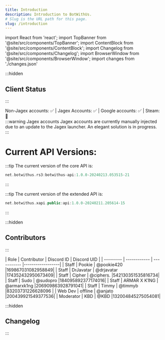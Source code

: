 ```yaml
---
title: Introduction
description: Introduction to BotWithUs.
# Slug is the URL path for this page.
slug: /introduction
---
```


import React from 'react';
import TopBanner from '@site/src/components/TopBanner';
import ContentBlock from '@site/src/components/ContentBlock';
import Changelog from '@site/src/components/Changelog';
import BrowserWindow from '@site/src/components/BrowserWindow';
import changes from './changes.json'

<TopBanner title="Introduction" skill="hello">
</TopBanner>
:::hidden

## Client Status

:::
<ContentBlock title="Client Status">

<div class="centered-content">
Non-Jagex accounts: ✅ |
Jagex Accounts: ✅ |
Google accounts: ✅ |
Steam: 🔴
</div>
:::warning Jagex accounts
Jagex accounts are currently manually injected due to an update to the Jagex launcher. An elegant solution is in progress.
:::

# Current API Versions:

:::tip The current version of the core API is:

```kotlin
net.botwithus.rs3:botwithus-api:1.0.0-20240213.053515-21
```

:::

:::tip The current version of the extended API is:

```kotlin
net.botwithus.xapi.public:api:1.0.0-20240211.205614-15
```

:::

</ContentBlock>

:::hidden

## Contributors

:::

<ContentBlock title="Active Contributors">
<div class="centered-content">
| Role      | Contributor  | Discord ID  | Discord UID      |
| --------- | ------------ | ----------- |------------------|
| Staff     | Pookie       | @pookie420  |169867031082958849|
| Staff     | DrJavatar    | @drjavatar  |174352432950673409|
| Staff     | Cipher       | @ciphers.   |542130351535816734|
| Staff     | Sudo         | @sudopro    |184095892377174016|
| Staff     | ARMAR X K1NG | @armarxk1ng |206909863928791041|
| Staff     | Timmy        | @timmyb     |83203731226628096 |
| Web Dev   | offline      | @anjato     |200439921549377536|
| Moderator | KBD          | @KBD        |132004845275054081|
</div>
</ContentBlock>

:::hidden

## Changelog

:::

<Changelog changes={changes}>

</Changelog>
